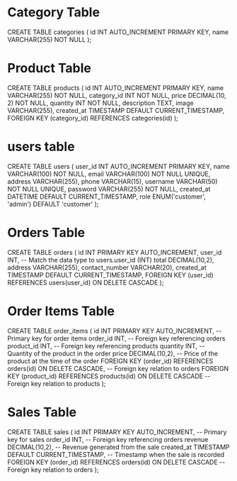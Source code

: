 # Category Table
CREATE TABLE categories (
    id INT AUTO_INCREMENT PRIMARY KEY,
    name VARCHAR(255) NOT NULL
);

# Product Table
CREATE TABLE products (
    id INT AUTO_INCREMENT PRIMARY KEY,
    name VARCHAR(255) NOT NULL,
    category_id INT NOT NULL,
    price DECIMAL(10, 2) NOT NULL,
    quantity INT NOT NULL,
    description TEXT,
    image VARCHAR(255),
    created_at TIMESTAMP DEFAULT CURRENT_TIMESTAMP,
    FOREIGN KEY (category_id) REFERENCES categories(id)
);

# users table
CREATE TABLE users (
    user_id INT AUTO_INCREMENT PRIMARY KEY,
    name VARCHAR(100) NOT NULL,
    email VARCHAR(100) NOT NULL UNIQUE,
    address VARCHAR(255),
    phone VARCHAR(15),
    username VARCHAR(50) NOT NULL UNIQUE,
    password VARCHAR(255) NOT NULL,
    created_at DATETIME DEFAULT CURRENT_TIMESTAMP,
    role ENUM('customer', 'admin') DEFAULT 'customer'
);


# Orders Table
CREATE TABLE orders (
    id INT PRIMARY KEY AUTO_INCREMENT,
    user_id INT,  -- Match the data type to users.user_id (INT)
    total DECIMAL(10,2),
    address VARCHAR(255),
    contact_number VARCHAR(20),
    created_at TIMESTAMP DEFAULT CURRENT_TIMESTAMP,
    FOREIGN KEY (user_id) REFERENCES users(user_id) ON DELETE CASCADE
);

# Order Items Table
CREATE TABLE order_items (
    id INT PRIMARY KEY AUTO_INCREMENT,  -- Primary key for order items
    order_id INT,                       -- Foreign key referencing orders
    product_id INT,                     -- Foreign key referencing products
    quantity INT,                       -- Quantity of the product in the order
    price DECIMAL(10,2),                -- Price of the product at the time of the order
    FOREIGN KEY (order_id) REFERENCES orders(id) ON DELETE CASCADE,    -- Foreign key relation to orders
    FOREIGN KEY (product_id) REFERENCES products(id) ON DELETE CASCADE  -- Foreign key relation to products
);

# Sales Table
CREATE TABLE sales (
    id INT PRIMARY KEY AUTO_INCREMENT,      -- Primary key for sales
    order_id INT,                           -- Foreign key referencing orders
    revenue DECIMAL(10,2),                  -- Revenue generated from the sale
    created_at TIMESTAMP DEFAULT CURRENT_TIMESTAMP,  -- Timestamp when the sale is recorded
    FOREIGN KEY (order_id) REFERENCES orders(id) ON DELETE CASCADE  -- Foreign key relation to orders
);




